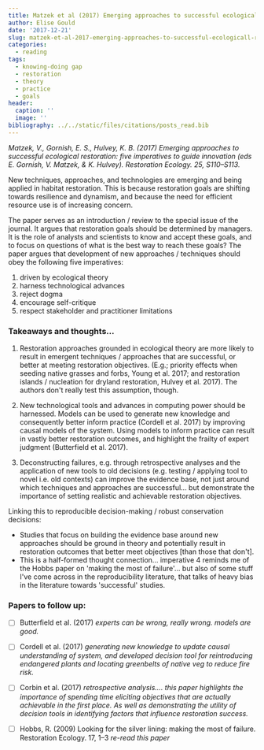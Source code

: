 ```yaml
---
title: Matzek et al (2017) Emerging approaches to successful ecologicall restoration
author: Elise Gould
date: '2017-12-21'
slug: matzek-et-al-2017-emerging-approaches-to-successful-ecologicall-restoration
categories:
  - reading
tags:
  - knowing-doing gap
  - restoration
  - theory
  - practice
  - goals
header:
  caption: ''
  image: ''
bibliography: ../../static/files/citations/posts_read.bib
---
```


*Matzek, V., Gornish, E. S., Hulvey, K. B. (2017) Emerging approaches to successful ecological restoration: five imperatives to guide innovation (eds E. Gornish, V. Matzek, & K. Hulvey). Restoration Ecology. 25, S110–S113.*

New techniques, approaches, and technologies are emerging and being applied in habitat restoration. This is because restoration goals are shifting towards resilience and dynamism, and because the need for efficient resource use is of increasing concern.

The paper serves as an introduction / review to the special issue of the journal. It argues that  restoration goals should be determined by managers. It is the role of analysts and scientists to know and accept these goals, and to focus on questions of what is the best way to reach these goals?  The paper argues that development of new approaches / techniques should obey the following five imperatives:

1. driven by ecological theory
2. harness technological advances
3. reject dogma
4. encourage self-critique 
5. respect stakeholder and practitioner limitations

### Takeaways and thoughts...

1. Restoration approaches grounded in ecological theory are more likely to result in emergent techniques / approaches that are successful, or better at meeting restoration objectives. (E.g.; priority effects when seeding native grasses and forbs, Young et al. 2017; and restoration islands / nucleation for dryland restoration, Hulvey et al. 2017). The authors don't really test this assumption, though.

2. New technological tools and advances in computing power should be harnessed. Models can be used to generate new knowledge and consequently better inform practice (Cordell et al. 2017) by improving causal models of the system. Using models to inform practice can result in vastly better restoration outcomes, and highlight the frailty of expert judgment (Butterfield et al. 2017).

4. Deconstructing failures, e.g. through retrospective analyses and the application of new tools to old decisions (e.g. testing / applying tool to novel i.e. old contexts) can improve the evidence base, not just around which techniques and approaches are successful... but demonstrate the importance of setting realistic and achievable restoration objectives.

Linking this to reproducible decision-making / robust conservation decisions:

- Studies that focus on building the evidence base around new approaches should be ground in theory and potentially result in restoration outcomes that better meet objectives [than those that don't]. 
- This is a half-formed thought connection... imperative 4 reminds me of the Hobbs paper on 'making the most of failure'... but also of some stuff I've come across in the reproducibility literature, that talks of heavy bias in the literature towards 'successful' studies.

### Papers to follow up:

- [ ] Butterfield et al. (2017) *experts can be wrong, really wrong. models are good.*
- [ ] Cordell et al. (2017) *generating new knowledge to update causal understanding of system, and developed decision tool for reintroducing endangered plants and locating greenbelts of native veg to reduce fire risk.*
- [ ] Corbin et al. (2017) *retrospective analysis.... this paper highlights the importance of spending time eliciting objectives that are actually achievable in the first place. As well as demonstrating the utility of decision tools in identifying factors that influence restoration success.*
- [ ] Hobbs, R. (2009) Looking for the silver lining: making the most of failure. Restoration Ecology. 17, 1–3 *re-read this paper* 


